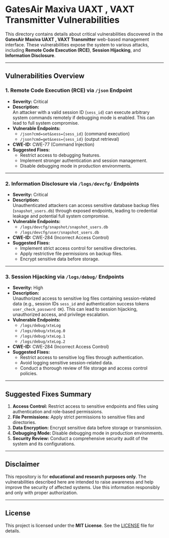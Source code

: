 # GatesAir Maxiva UAXT , VAXT Transmitter Vulnerabilities

This directory contains details about critical vulnerabilities discovered in the **GatesAir Maxiva UAXT , VAXT Transmitter** web-based management interface. These vulnerabilities expose the system to various attacks, including **Remote Code Execution (RCE)**, **Session Hijacking**, and **Information Disclosure**.

---

## Vulnerabilities Overview

### 1. **Remote Code Execution (RCE) via `/json` Endpoint**
- **Severity:** Critical  
- **Description:**  
  An attacker with a valid session ID (`sess_id`) can execute arbitrary system commands remotely if debugging mode is enabled. This can lead to full system compromise.  
- **Vulnerable Endpoints:**  
  - `/json?cmd=set&sess={sess_id}` (command execution)  
  - `/json?cmd=get&sess={sess_id}` (output retrieval)  
- **CWE-ID:** CWE-77 (Command Injection)  
- **Suggested Fixes:**  
  - Restrict access to debugging features.  
  - Implement stronger authentication and session management.  
  - Disable debugging mode in production environments.  

---

### 2. **Information Disclosure via `/logs/devcfg/` Endpoints**
- **Severity:** Critical  
- **Description:**  
  Unauthenticated attackers can access sensitive database backup files (`snapshot_users.db`) through exposed endpoints, leading to credential leakage and potential full system compromise.  
- **Vulnerable Endpoints:**  
  - `/logs/devcfg/snapshot/snapshot_users.db`  
  - `/logs/devcfg/user/snapshot_users.db`  
- **CWE-ID:** CWE-284 (Incorrect Access Control)  
- **Suggested Fixes:**  
  - Implement strict access control for sensitive directories.  
  - Apply restrictive file permissions on backup files.  
  - Encrypt sensitive data before storage.  

---

### 3. **Session Hijacking via `/logs/debug/` Endpoints**
- **Severity:** High  
- **Description:**  
  Unauthorized access to sensitive log files containing session-related data (e.g., session IDs `sess_id` and authentication success tokens `user_check_password OK`). This can lead to session hijacking, unauthorized access, and privilege escalation.  
- **Vulnerable Endpoints:**  
  - `/logs/debug/xteLog`  
  - `/logs/debug/xteLog.0`  
  - `/logs/debug/xteLog.1`  
  - `/logs/debug/xteLog.2`  
- **CWE-ID:** CWE-284 (Incorrect Access Control)  
- **Suggested Fixes:**  
  - Restrict access to sensitive log files through authentication.  
  - Avoid logging sensitive session-related data.  
  - Conduct a thorough review of file storage and access control policies.  

---

## Suggested Fixes Summary
1. **Access Control:** Restrict access to sensitive endpoints and files using authentication and role-based permissions.  
2. **File Permissions:** Apply strict permissions to sensitive files and directories.  
3. **Data Encryption:** Encrypt sensitive data before storage or transmission.  
4. **Debugging Mode:** Disable debugging mode in production environments.  
5. **Security Review:** Conduct a comprehensive security audit of the system and its configurations.  

---

## Disclaimer
This repository is for **educational and research purposes only**. The vulnerabilities described here are intended to raise awareness and help improve the security of affected systems. Use this information responsibly and only with proper authorization.

---

## License
This project is licensed under the **MIT License**. See the [LICENSE](LICENSE) file for details.
